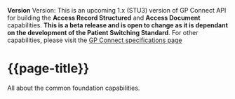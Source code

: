 <div class="nhsd-a-box nhsd-a-box--bg-light-yellow nhsd-!t-margin-bottom-6 nhsd-t-body"><i class="fa fa-exclamation-triangle"></i> <b>Version</b> Version: This is an upcoming 1.x (STU3) version of GP Connect API for building the <b>Access Record Structured</b> and <b>Access Document</b> capabilities. <b>This is a beta release and is open to change as it is dependant on the development of the Patient Switching Standard</b>. For other capabilities, please visit the <a href="https://developer.nhs.uk/gp-connect-specification-versions/">GP Connect specifications page</a></div>

# {{page-title}}

All about the common foundation capabilities.